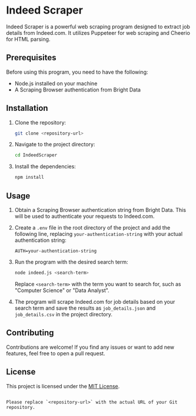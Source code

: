 

# Indeed Scraper

Indeed Scraper is a powerful web scraping program designed to extract job details from Indeed.com. It utilizes Puppeteer for web scraping and Cheerio for HTML parsing.

## Prerequisites

Before using this program, you need to have the following:

- Node.js installed on your machine
- A Scraping Browser authentication from Bright Data

## Installation

1. Clone the repository:

   ```bash
   git clone <repository-url>
   ```

2. Navigate to the project directory:

   ```bash
   cd IndeedScraper
   ```

3. Install the dependencies:

   ```bash
   npm install
   ```

## Usage

1. Obtain a Scraping Browser authentication string from Bright Data. This will be used to authenticate your requests to Indeed.com.

2. Create a `.env` file in the root directory of the project and add the following line, replacing `your-authentication-string` with your actual authentication string:

   ```plaintext
   AUTH=your-authentication-string
   ```

3. Run the program with the desired search term:

   ```bash
   node indeed.js <search-term>
   ```

   Replace `<search-term>` with the term you want to search for, such as "Computer Science" or "Data Analyst".

4. The program will scrape Indeed.com for job details based on your search term and save the results as `job_details.json` and `job_details.csv` in the project directory.

## Contributing

Contributions are welcome! If you find any issues or want to add new features, feel free to open a pull request.

## License

This project is licensed under the [MIT License](LICENSE).
```

Please replace `<repository-url>` with the actual URL of your Git repository.
